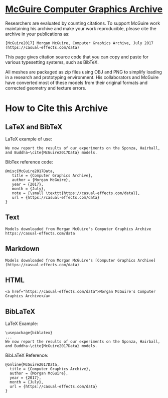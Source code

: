 # [McGuire Computer Graphics Archive](http://casual-effects.com/data/)

Researchers are evaluated by counting citations. To support McGuire work maintaining his archive and 
make your work reproducible, please cite the archive in your publications as:

    [McGuire2017] Morgan McGuire, Computer Graphics Archive, July 2017 (https://casual-effects.com/data) 

This page gives citation source code that you can copy and paste for various typesetting systems, such as BibTeX.

All meshes are packaged as zip files using OBJ and PNG to simplify loading in a research and 
prototyping environment. His collaborators and McGuire have converted most of these models from their original formats and corrected geometry and texture errors.

 
# How to Cite this Archive
## LaTeX and BibTeX
LaTeX example of use:

    We now report the results of our experiments on the Sponza, Hairball, and Buddha~\cite{McGuire2017Data} models.
          

BibTex reference code:

    @misc{McGuire2017Data,
       title = {Computer Graphics Archive},
       author = {Morgan McGuire},
       year = {2017},
       month = {July},
       note = {\small \texttt{https://casual-effects.com/data}},
       url = {https://casual-effects.com/data}
    }
          

## Text

	
`Models downloaded from Morgan McGuire's Computer Graphics Archive https://casual-effects.com/data`
      

## Markdown

`Models downloaded from Morgan McGuire's [Computer Graphics Archive](https://casual-effects.com/data)`
      

## HTML

`<a href="https://casual-effects.com/data">Morgan McGuire's Computer Graphics Archive</a>`

## BibLaTeX
LaTeX Example:

    \usepackage{biblatex} 
    ... 
    We now report the results of our experiments on the Sponza, Hairball, and Buddha~\cite{McGuire2017Data} models.

BibLaTeX Reference:

    @online{McGuire2017Data,
      title = {Computer Graphics Archive},
      author = {Morgan McGuire},
      year = {2017},
      month = {July},
      url = {https://casual-effects.com/data}
    }

